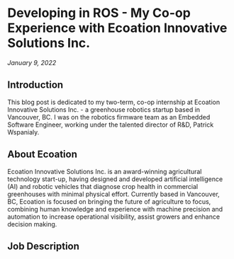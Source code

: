 # Developing in ROS - My Co-op Experience with Ecoation Innovative Solutions Inc.
_January 9, 2022_

## Introduction

This blog post is dedicated to my two-term, co-op internship at Ecoation Innovative Solutions Inc. - a greenhouse robotics startup based in Vancouver, BC. I was on the robotics firmware team as an Embedded Software Engineer, working under the talented director of R&D, Patrick Wspanialy. 

## About Ecoation

Ecoation Innovative Solutions Inc. is an award-winning agricultural technology start-up, having designed and developed artificial intelligence (AI) and robotic vehicles that diagnose crop health in commercial greenhouses with minimal physical effort. Currently based in Vancouver, BC, Ecoation is focused on bringing the future of agriculture to focus, combining human knowledge and experience with machine precision and automation to increase operational visibility, assist growers and enhance decision making.

## Job Description

